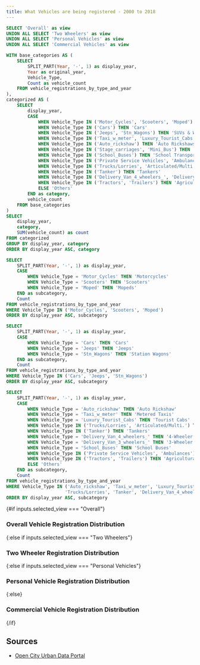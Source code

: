 ```yaml
---
title: What Vehicles are being registered - 2000 to 2018
---
```







```sql view_options
SELECT 'Overall' as view 
UNION ALL SELECT 'Two Wheelers' as view 
UNION ALL SELECT 'Personal Vehicles' as view 
UNION ALL SELECT 'Commercial Vehicles' as view
```
```sql all_categories
WITH base_categories AS (
    SELECT
        SPLIT_PART(Year, '-', 1) as display_year,
        Year as original_year,
        Vehicle_Type,
        Count as vehicle_count
    FROM vehicle_registrations_by_type_and_year
),
categorized AS (
    SELECT
        display_year,
        CASE
            WHEN Vehicle_Type IN ('Motor_Cycles', 'Scooters', 'Moped') THEN 'Two Wheelers'
            WHEN Vehicle_Type IN ('Cars') THEN 'Cars'
            WHEN Vehicle_Type IN ('Jeeps', 'Stn_Wagons') THEN 'SUVs & Wagons'
            WHEN Vehicle_Type IN ('Taxi_w_meter', 'Luxury_Tourist_Cabs') THEN 'Taxi Services'
            WHEN Vehicle_Type IN ('Auto_rickshaw') THEN 'Auto Rickshaws'
            WHEN Vehicle_Type IN ('Stage_carriages', 'Mini_Bus') THEN 'Public Transport'
            WHEN Vehicle_Type IN ('School_Buses') THEN 'School Transport'
            WHEN Vehicle_Type IN ('Private Service Vehicles', 'Ambulances') THEN 'Service Vehicles'
            WHEN Vehicle_Type IN ('Trucks/Lorries', 'Articulated/Multi.') THEN 'Heavy Transport'
            WHEN Vehicle_Type IN ('Tanker') THEN 'Tankers'
            WHEN Vehicle_Type IN ('Delivery_Van_4_wheelers_', 'Delivery_Van_3_wheelers_') THEN 'Delivery Vehicles'
            WHEN Vehicle_Type IN ('Tractors', 'Trailers') THEN 'Agricultural Vehicles'
            ELSE 'Others'
        END as category,
        vehicle_count
    FROM base_categories
)
SELECT
    display_year,
    category,
    SUM(vehicle_count) as count
FROM categorized
GROUP BY display_year, category
ORDER BY display_year ASC, category
```

```sql detailed_two_wheelers
SELECT
    SPLIT_PART(Year, '-', 1) as display_year,
    CASE 
        WHEN Vehicle_Type = 'Motor_Cycles' THEN 'Motorcycles'
        WHEN Vehicle_Type = 'Scooters' THEN 'Scooters'
        WHEN Vehicle_Type = 'Moped' THEN 'Mopeds'
    END as subcategory,
    Count
FROM vehicle_registrations_by_type_and_year
WHERE Vehicle_Type IN ('Motor_Cycles', 'Scooters', 'Moped')
ORDER BY display_year ASC, subcategory
```

```sql detailed_personal
SELECT
    SPLIT_PART(Year, '-', 1) as display_year,
    CASE 
        WHEN Vehicle_Type = 'Cars' THEN 'Cars'
        WHEN Vehicle_Type = 'Jeeps' THEN 'Jeeps'
        WHEN Vehicle_Type = 'Stn_Wagons' THEN 'Station Wagons'
    END as subcategory,
    Count
FROM vehicle_registrations_by_type_and_year
WHERE Vehicle_Type IN ('Cars', 'Jeeps', 'Stn_Wagons')
ORDER BY display_year ASC, subcategory
```

```sql detailed_commercial
SELECT
    SPLIT_PART(Year, '-', 1) as display_year,
    CASE 
        WHEN Vehicle_Type = 'Auto_rickshaw' THEN 'Auto Rickshaw'
        WHEN Vehicle_Type = 'Taxi_w_meter' THEN 'Metered Taxis'
        WHEN Vehicle_Type = 'Luxury_Tourist_Cabs' THEN 'Tourist Cabs'
        WHEN Vehicle_Type IN ('Trucks/Lorries', 'Articulated/Multi.') THEN 'Heavy Transport'
        WHEN Vehicle_Type IN ('Tanker') THEN 'Tankers'
        WHEN Vehicle_Type = 'Delivery_Van_4_wheelers_' THEN '4-Wheeler Delivery Vans'
        WHEN Vehicle_Type = 'Delivery_Van_3_wheelers_' THEN '3-Wheeler Delivery Vans'
        WHEN Vehicle_Type = 'School_Buses' THEN 'School Buses'
        WHEN Vehicle_Type IN ('Private Service Vehicles', 'Ambulances') THEN 'Service Vehicles'
        WHEN Vehicle_Type IN ('Tractors', 'Trailers') THEN 'Agricultural Vehicles'
        ELSE 'Others'
    END as subcategory,
    Count
FROM vehicle_registrations_by_type_and_year
WHERE Vehicle_Type IN ('Auto_rickshaw', 'Taxi_w_meter', 'Luxury_Tourist_Cabs',
                      'Trucks/Lorries', 'Tanker', 'Delivery_Van_4_wheelers_', 'Delivery_Van_3_wheelers_')
ORDER BY display_year ASC, subcategory
```


<ButtonGroup 
 name=selected_view 
 data={view_options}
 value=view
 title="Select Vehicle Category View"
 defaultValue="Overall"
 display=buttons
/>



{#if inputs.selected_view === "Overall"}
### Overall Vehicle Registration Distribution
<AreaChart
     data={all_categories}
     x=display_year
     y=count
     series=category
     type=stacked
     title="Vehicle Registrations"
     subtitle="Distribution across major vehicle categories"
     xAxisTitle="Year"
     fillOpacity=0.9
     connectGroup="vehicles"
     chartAreaHeight=300
     sort=false
     handleMissing=gap
    xLabelWrap=true
    xGridlines=true
    xTickMarks=true
 />
<AreaChart
     data={all_categories}
     x=display_year
     y=count
     series=category
     type=stacked100
     title="Vehicle Registrations"
     subtitle="As a share of all Vehicles on Road"
     xAxisTitle="Year"
     fillOpacity=0.9
     connectGroup="vehicles"
     chartAreaHeight=300
     yGridLines=true
     sort=false
    xLabelWrap=true
    xGridlines=true
    xTickMarks=true
 />

 {:else if inputs.selected_view === "Two Wheelers"}
### Two Wheeler Registration Distribution
<AreaChart
     data={detailed_two_wheelers}
     x=display_year
     y=Count
     series=subcategory
     type=stacked
     title="Two Wheeler Registrations"
     subtitle="Distribution of motorcycles, scooters, and mopeds"
     xAxisTitle="Year"
     fillOpacity=0.9
     connectGroup="vehicles"
     chartAreaHeight=300
     yGridLines=true
      sort=false
        xLabelWrap=true
    xGridlines=true
    xTickMarks=true
 />

 <AreaChart
     data={detailed_two_wheelers}
     x=display_year
     y=Count
     series=subcategory
     type=stacked100
     title="Two Wheeler Registrations"
     subtitle="As a share of other Two Wheelers on Road"
     xAxisTitle="Year"
     fillOpacity=0.9
     connectGroup="vehicles"
     chartAreaHeight=300
     yGridLines=true
      sort=false
        xLabelWrap=true
    xGridlines=true
    xTickMarks=true
 />

 {:else if inputs.selected_view === "Personal Vehicles"}
### Personal Vehicle Registration Distribution
<AreaChart
     data={detailed_personal}
     x=display_year
     y=Count
     series=subcategory
     type=stacked
     title="Personal Vehicle Registrations"
     subtitle="Distribution of cars, jeeps, and station wagons"
     xAxisTitle="Year"
     fillOpacity=0.9
     connectGroup="vehicles"
     chartAreaHeight=300
     yGridLines=true
    sort=false
        xLabelWrap=true
    xGridlines=true
    xTickMarks=true
 />
<AreaChart
     data={detailed_personal}
     x=display_year
     y=Count
     series=subcategory
     type=stacked100
     title="Personal Vehicle Registrations"
     subtitle="As a share of other Personal Vehicles on the Road"
     xAxisTitle="Year"
     fillOpacity=0.9
     connectGroup="vehicles"
     chartAreaHeight=300
     yGridLines=true
    sort=false
        xLabelWrap=true
    xGridlines=true
    xTickMarks=true
 />

{:else}
### Commercial Vehicle Registration Distribution
<AreaChart
     data={detailed_commercial}
     x=display_year
     y=Count
     series=subcategory
     type=stacked
     title="Commercial Vehicle Registrations"
     subtitle="Distribution across transport and goods vehicles"
     xAxisTitle="Year"
     fillOpacity=0.9
     connectGroup="vehicles"
     chartAreaHeight=300
     yGridLines=true
     sort=false
        xLabelWrap=true
    xGridlines=true
    xTickMarks=true
 />
 <AreaChart
     data={detailed_commercial}
     x=display_year
     y=Count
     series=subcategory
     type=stacked100
     title="Commercial Vehicle Registrations"
     subtitle="As a share of other commercial vehicles on the road"
     xAxisTitle="Year"
     fillOpacity=0.9
     connectGroup="vehicles"
     chartAreaHeight=300
     yGridLines=true
     sort=false
        xLabelWrap=true
    xGridlines=true
    xTickMarks=true
 />
 {/if}

## Sources
- [Open City Urban Data Portal](https://data.opencity.in/dataset/maharashtra-vehicles-registration-data/resource/maharashtra-vehicles-registration-data---2001-2018)